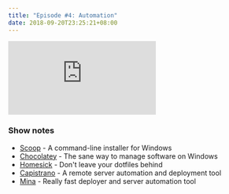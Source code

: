 ```yaml
---
title: "Episode #4: Automation"
date: 2018-09-20T23:25:21+08:00
---
```


<div class="iframe-container">
<iframe class="video" src="https://www.youtube.com/embed/LJjUtf6ZXbI" frameborder="0" allow="autoplay; encrypted-media" allowfullscreen></iframe>
</div>

### Show notes

* [Scoop](https://scoop.sh/) - A command-line installer for Windows
* [Chocolatey](https://chocolatey.org/) - The sane way to manage software on Windows
* [Homesick](https://github.com/technicalpickles/homesick) - Don't leave your dotfiles behind
* [Capistrano](https://capistranorb.com/) - A remote server automation and deployment tool
* [Mina](http://nadarei.co/mina/) - Really fast deployer and server automation tool
